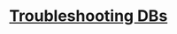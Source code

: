 
# [Troubleshooting DBs](1.%20Software%20Engineering/27.%20Performance%20optimisations/DB/_Base.md)
